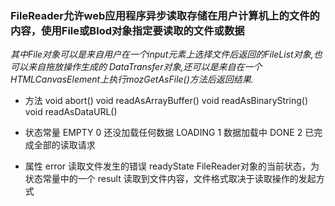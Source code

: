 ### FileReader允许web应用程序异步读取存储在用户计算机上的文件的内容，使用File或Blod对象指定要读取的文件或数据

*其中File对象可以是来自用户在一个input元素上选择文件后返回的FileList对象,也可以来自拖放操作生成的 DataTransfer对象,还可以是来自在一个HTMLCanvasElement上执行mozGetAsFile()方法后返回结果.*

+ 方法
void abort()
void readAsArrayBuffer()
void readAsBinaryString()
void readAsDataURL()

+ 状态常量
EMPTY 0 还没加载任何数据
LOADING 1 数据加载中
DONE 2 已完成全部的读取请求

+ 属性
error 读取文件发生的错误
readyState FileReader对象的当前状态，为状态常量中的一个
result 读取到文件内容，文件格式取决于读取操作的发起方式
